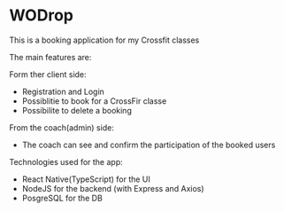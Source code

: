# WODrop

This is a booking application for my Crossfit classes

The main features are:

Form ther client side:
- Registration and Login
- Possiblitie to book for a CrossFir classe
- Possibilite to delete a booking

From the coach(admin) side:
- The coach can see and confirm the participation of the booked users

Technologies used for the app:
- React Native(TypeScript) for the UI
- NodeJS for the backend (with Express and Axios)
- PosgreSQL for the DB